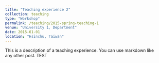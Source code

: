 ```yaml
---
title: "Teaching experience 2"
collection: teaching
type: "Workshop"
permalink: /teaching/2015-spring-teaching-1
venue: "University 1, Department"
date: 2015-01-01
location: "Hsinchu, Taiwan"
---
```


This is a description of a teaching experience. You can use markdown like any other post. TEST
